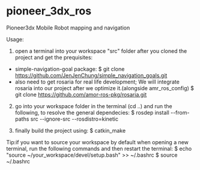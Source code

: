 # pioneer_3dx_ros
Pioneer3dx Mobile Robot mapping and navigation

Usage:
	
1.  open a terminal into your workspace "src" folder after you cloned the project and get the prequisites:
  - simple-navigation-goal package:
      $ git clone https://github.com/JenJenChung/simple_navigation_goals.git
  - also need to get rosaria for real life development; We will integrate rosaria into our project after we optimize it.(alongside amr_ros_config)
      $ git clone https://github.com/amor-ros-pkg/rosaria.git

2.  go into your workspace folder in the terminal (cd ..) and run the following, to resolve the general dependecies:
  $ rosdep install --from-paths src --ignore-src --rosdistro=kinetic

3.  finally build the project using:
  $ catkin_make

Tip:if you want to source your workspace by default when opening a new terminal, run the following commands and then restart the terminal:
  $ echo "source ~/your_workspace/devel/setup.bash" >> ~/.bashrc
  $ source ~/.bashrc


